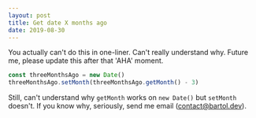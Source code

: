 ```yaml
---
layout: post
title: Get date X months ago
date: 2019-08-30
---
```


You actually can't do this in one-liner. Can't really understand why. Future me, please update this after that 'AHA' moment.

```js
const threeMonthsAgo = new Date()
threeMonthsAgo.setMonth(threeMonthsAgo.getMonth() - 3)
```

Still, can't understand why `getMonth` works on `new Date()` but `setMonth` doesn't. If you know why, seriously, send me email ([contact@bartol.dev](mailto:contact@bartol.dev)).
